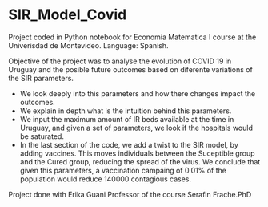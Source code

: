 # SIR_Model_Covid
Project coded in Python notebook for Economía Matematica I course at the Univerisdad de Montevideo.
Language: Spanish.<br>

Objective of the project was to analyse the evolution of COVID 19 in Uruguay and the posible future outcomes based on diferente variations of the SIR parameters.<br>
- We look deeply into this parameters and how there changes impact the outcomes.
- We explain in depth what is the intuition behind this parameters.
- We input the maximum amount of IR beds available at the time in Uruguay, and given a set of parameters, we look if the hospitals would be saturated.
- In the last section of the code, we add a twist to the SIR model, by adding vaccines. This moves individuals between the Suceptible group and the Cured group, reducing the spread of the virus. We conclude that given this parameters, a vaccination campaing of 0.01% of the population would reduce 140000 contagious cases.

Project done with Erika Guani
Professor of the course Serafin Frache.PhD

